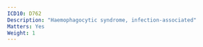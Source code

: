 ```yaml
---
ICD10: D762
Description: "Haemophagocytic syndrome, infection-associated"
Matters: Yes
Weight: 1
---
```

